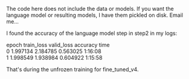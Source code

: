 <p>The code here does not include the data or models.  If you want the language model or resulting models, I have them pickled on disk.  Email me...

<p>I found the accuracy of the language model step in  step2 in my logs:<br>
<p>epoch     train_loss  valid_loss  accuracy  time<br>
0         1.997134    2.184785    0.563025  1:16:08<br>
1         1.998549    1.938984    0.604922  1:15:58<br>

<p>That's during the unfrozen training for fine_tuned_v4.
